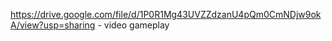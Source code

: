 https://drive.google.com/file/d/1P0R1Mg43UVZZdzanU4pQm0CmNDjw9okA/view?usp=sharing   -  video gameplay

